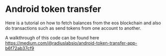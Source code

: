 # Android token transfer

Here is a tutorial on how to fetch balances from the eos blockchain and also do transactions such as send tokens from one account to another.

A walkthrough of this code can be found here https://medium.com/@radiuslabsio/android-token-transfer-app-b6f72ab37cf9
